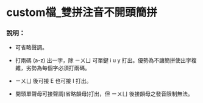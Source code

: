 # custom檔_雙拼注音不開頭簡拼

### 說明：

- 可省略聲調。

- 打兩碼 (a-z) 出一字，除 ㄧㄨㄩ 可單鍵 i u y 打出。優勢為不讓簡拼使出字複雜，劣勢為每個字必須打兩碼。

- ㄧㄨㄩ 後可接 E 也可接 I 打出。

- 開頭單聲母可接聲調(省略韻母)打出，但 ㄧㄨㄩ 後接韻母之發音限制無法。

